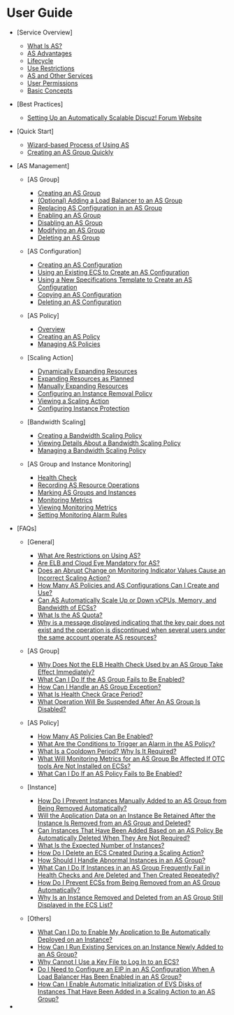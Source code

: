 # User Guide

-   [Service Overview]
    -   [What Is AS?](what-is-as.md)
    -   [AS Advantages](as-advantages.md)
    -   [Lifecycle](lifecycle.md)
    -   [Use Restrictions](use-restrictions.md)
    -   [AS and Other Services](as-and-other-services.md)
    -   [User Permissions](user-permissions.md)
    -   [Basic Concepts](basic-concepts.md)

-   [Best Practices]
    -   [Setting Up an Automatically Scalable Discuz! Forum Website](setting-up-an-automatically-scalable-discuz-forum-website.md)

-   [Quick Start]
    -   [Wizard-based Process of Using AS](wizard-based-process-of-using-as.md)
    -   [Creating an AS Group Quickly](creating-an-as-group-quickly.md)

-   [AS Management]
    -   [AS Group]
        -   [Creating an AS Group](creating-an-as-group.md)
        -   [\(Optional\) Adding a Load Balancer to an AS Group]((optional)-adding-a-load-balancer-to-an-as-group.md)
        -   [Replacing AS Configuration in an AS Group](replacing-as-configuration-in-an-as-group.md)
        -   [Enabling an AS Group](enabling-an-as-group.md)
        -   [Disabling an AS Group](disabling-an-as-group.md)
        -   [Modifying an AS Group](modifying-an-as-group.md)
        -   [Deleting an AS Group](deleting-an-as-group.md)

    -   [AS Configuration]
        -   [Creating an AS Configuration](creating-an-as-configuration.md)
        -   [Using an Existing ECS to Create an AS Configuration](using-an-existing-ecs-to-create-an-as-configuration.md)
        -   [Using a New Specifications Template to Create an AS Configuration](using-a-new-specifications-template-to-create-an-as-configuration.md)
        -   [Copying an AS Configuration](copying-an-as-configuration.md)
        -   [Deleting an AS Configuration](deleting-an-as-configuration.md)

    -   [AS Policy]
        -   [Overview](overview.md)
        -   [Creating an AS Policy](creating-an-as-policy.md)
        -   [Managing AS Policies](managing-as-policies.md)

    -   [Scaling Action]
        -   [Dynamically Expanding Resources](dynamically-expanding-resources.md)
        -   [Expanding Resources as Planned](expanding-resources-as-planned.md)
        -   [Manually Expanding Resources](manually-expanding-resources.md)
        -   [Configuring an Instance Removal Policy](configuring-an-instance-removal-policy.md)
        -   [Viewing a Scaling Action](viewing-a-scaling-action.md)
        -   [Configuring Instance Protection](configuring-instance-protection.md)

    -   [Bandwidth Scaling]
        -   [Creating a Bandwidth Scaling Policy](creating-a-bandwidth-scaling-policy.md)
        -   [Viewing Details About a Bandwidth Scaling Policy](viewing-details-about-a-bandwidth-scaling-policy.md)
        -   [Managing a Bandwidth Scaling Policy](managing-a-bandwidth-scaling-policy.md)

    -   [AS Group and Instance Monitoring]
        -   [Health Check](health-check.md)
        -   [Recording AS Resource Operations](recording-as-resource-operations.md)
        -   [Marking AS Groups and Instances](marking-as-groups-and-instances.md)
        -   [Monitoring Metrics](monitoring-metrics.md)
        -   [Viewing Monitoring Metrics](viewing-monitoring-metrics.md)
        -   [Setting Monitoring Alarm Rules](setting-monitoring-alarm-rules.md)


-   [FAQs]
    -   [General]
        -   [What Are Restrictions on Using AS?](what-are-restrictions-on-using-as.md)
        -   [Are ELB and Cloud Eye Mandatory for AS?](are-elb-and-cloud-eye-mandatory-for-as.md)
        -   [Does an Abrupt Change on Monitoring Indicator Values Cause an Incorrect Scaling Action?](does-an-abrupt-change-on-monitoring-indicator-values-cause-an-incorrect-scaling-action.md)
        -   [How Many AS Policies and AS Configurations Can I Create and Use?](how-many-as-policies-and-as-configurations-can-i-create-and-use.md)
        -   [Can AS Automatically Scale Up or Down vCPUs, Memory, and Bandwidth of ECSs?](can-as-automatically-scale-up-or-down-vcpus-memory-and-bandwidth-of-ecss.md)
        -   [What Is the AS Quota?](what-is-the-as-quota.md)
        -   [Why is a message displayed indicating that the key pair does not exist and the operation is discontinued when several users under the same account operate AS resources?](why-is-a-message-displayed-indicating-that-the-key-pair-does-not-exist-and-the-operation-is-disconti.md)

    -   [AS Group]
        -   [Why Does Not the ELB Health Check Used by an AS Group Take Effect Immediately?](why-does-not-the-elb-health-check-used-by-an-as-group-take-effect-immediately.md)
        -   [What Can I Do If the AS Group Fails to Be Enabled?](what-can-i-do-if-the-as-group-fails-to-be-enabled.md)
        -   [How Can I Handle an AS Group Exception?](how-can-i-handle-an-as-group-exception.md)
        -   [What Is Health Check Grace Period?](what-is-health-check-grace-period.md)
        -   [What Operation Will Be Suspended After An AS Group Is Disabled?](what-operation-will-be-suspended-after-an-as-group-is-disabled.md)

    -   [AS Policy]
        -   [How Many AS Policies Can Be Enabled?](how-many-as-policies-can-be-enabled.md)
        -   [What Are the Conditions to Trigger an Alarm in the AS Policy?](what-are-the-conditions-to-trigger-an-alarm-in-the-as-policy.md)
        -   [What Is a Cooldown Period? Why Is It Required?](what-is-a-cooldown-period-why-is-it-required.md)
        -   [What Will Monitoring Metrics for an AS Group Be Affected If OTC tools Are Not Installed on ECSs?](what-will-monitoring-metrics-for-an-as-group-be-affected-if-otc-tools-are-not-installed-on-ecss.md)
        -   [What Can I Do If an AS Policy Fails to Be Enabled?](what-can-i-do-if-an-as-policy-fails-to-be-enabled.md)

    -   [Instance]
        -   [How Do I Prevent Instances Manually Added to an AS Group from Being Removed Automatically?](how-do-i-prevent-instances-manually-added-to-an-as-group-from-being-removed-automatically.md)
        -   [Will the Application Data on an Instance Be Retained After the Instance Is Removed from an AS Group and Deleted?](will-the-application-data-on-an-instance-be-retained-after-the-instance-is-removed-from-an-as-group.md)
        -   [Can Instances That Have Been Added Based on an AS Policy Be Automatically Deleted When They Are Not Required?](can-instances-that-have-been-added-based-on-an-as-policy-be-automatically-deleted-when-they-are-not.md)
        -   [What Is the Expected Number of Instances?](what-is-the-expected-number-of-instances.md)
        -   [How Do I Delete an ECS Created During a Scaling Action?](how-do-i-delete-an-ecs-created-during-a-scaling-action.md)
        -   [How Should I Handle Abnormal Instances in an AS Group?](how-should-i-handle-abnormal-instances-in-an-as-group.md)
        -   [What Can I Do If Instances in an AS Group Frequently Fail in Health Checks and Are Deleted and Then Created Repeatedly?](what-can-i-do-if-instances-in-an-as-group-frequently-fail-in-health-checks-and-are-deleted-and-then.md)
        -   [How Do I Prevent ECSs from Being Removed from an AS Group Automatically?](how-do-i-prevent-ecss-from-being-removed-from-an-as-group-automatically.md)
        -   [Why Is an Instance Removed and Deleted from an AS Group Still Displayed in the ECS List?](why-is-an-instance-removed-and-deleted-from-an-as-group-still-displayed-in-the-ecs-list.md)

    -   [Others]
        -   [What Can I Do to Enable My Application to Be Automatically Deployed on an Instance?](what-can-i-do-to-enable-my-application-to-be-automatically-deployed-on-an-instance.md)
        -   [How Can I Run Existing Services on an Instance Newly Added to an AS Group?](how-can-i-run-existing-services-on-an-instance-newly-added-to-an-as-group.md)
        -   [Why Cannot I Use a Key File to Log In to an ECS?](why-cannot-i-use-a-key-file-to-log-in-to-an-ecs.md)
        -   [Do I Need to Configure an EIP in an AS Configuration When A Load Balancer Has Been Enabled in an AS Group?](do-i-need-to-configure-an-eip-in-an-as-configuration-when-a-load-balancer-has-been-enabled-in-an-as.md)
        -   [How Can I Enable Automatic Initialization of EVS Disks of Instances That Have Been Added in a Scaling Action to an AS Group?](how-can-i-enable-automatic-initialization-of-evs-disks-of-instances-that-have-been-added-in-a-scalin.md)


-  
